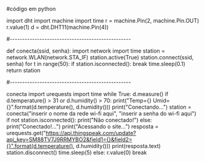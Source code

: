 #código em python

import dht
import machine
import time
r = machine.Pin(2, machine.Pin.OUT)
r.value(1)
d = dht.DHT11(machine.Pin(4))

#-------------------------------------------------

def conecta(ssid, senha):
import network
import time
station = network.WLAN(network.STA_IF)
station.active(True)
station.connect(ssid, senha)
for t in range(50):
  if station.isconnected():
    break
  time.sleep(0.1)
return station

#-------------------------------------------------

conecta
import urequests
import time
while True:
  d.measure()
  if d.temperature() > 31 or d.humidity() > 70:
    print("Temp={} Umid={}".format(d.temperature(), d.humidity()))
    print("Conectando...")
    station = conecta("inserir o nome da rede wi-fi aqui", "inserir a senha do wi-fi aqui")
    if not station.isconnected():
      print("Não conectado!")
    else:
      print("Conectado!...")
      print("Acessando o site...")
      resposta = urequests.get("https://api.thingspeak.com/update?api_key=SM88TV7J9RRMYBO2&field1={}&field2={}".format(d.temperature(), d.humidity()))
      print(resposta.text)
      station.disconnect()
      time.sleep(5)
   else:
    r.value(0)
    break
